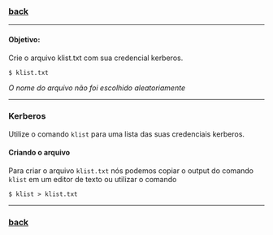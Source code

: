 ### [back](https://github.com/hana42/42piscine/tree/master/Shell00)

------------------------------------------
#### Objetivo:
Crie o arquivo klist.txt com sua credencial kerberos.
```
$ klist.txt
```
*O nome do arquivo não foi escolhido aleatoriamente*


------------------------------------------
### Kerberos
Utilize o comando `klist` para uma lista das suas credenciais kerberos.

#### Criando o arquivo
Para criar o arquivo `klist.txt` nós podemos copiar o output do comando `klist`
em um editor de texto ou utilizar o comando
```
$ klist > klist.txt
```

------------------------------------------
### [back](https://github.com/hana42/42piscine/tree/master/Shell00)
